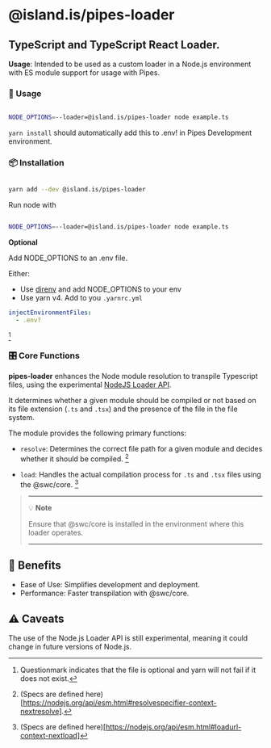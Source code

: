 # @island.is/pipes-loader

## TypeScript and TypeScript React Loader.

**Usage**: Intended to be used as a custom loader in a Node.js environment with ES module support for usage with Pipes.

### 🚀 Usage

```sh

NODE_OPTIONS=--loader=@island.is/pipes-loader node example.ts

```

`yarn install` should automatically add this to .env! in Pipes Development environment.

### 📦 Installation

```bash

yarn add --dev @island.is/pipes-loader

```

Run node with

```bash

NODE_OPTIONS=--loader=@island.is/pipes-loader node example.ts

```

**Optional**

Add NODE_OPTIONS to an .env file.

Either:

- Use [direnv](https://direnv.net/) and add NODE_OPTIONS to your env
- Use yarn v4. Add to you `.yarnrc.yml`

```yaml
injectEnvironmentFiles:
  - .env?
```

[^1]

[^1]: Questionmark indicates that the file is optional and yarn will not fail if it does not exist.

### 🎛️ Core Functions

**pipes-loader** enhances the Node module resolution to transpile Typescript files, using the experimental [NodeJS Loader API](https://nodejs.org/api/esm.html#loaders).

It determines whether a given module should be compiled or not based on its file extension (`.ts` and `.tsx`) and the presence of the file in the file system.

The module provides the following primary functions:

- `resolve`: Determines the correct file path for a given module and decides whether it should be compiled. [^2]

[^2]: (Specs are defined here)[https://nodejs.org/api/esm.html#resolvespecifier-context-nextresolve].

- `load`: Handles the actual compilation process for `.ts` and `.tsx` files using the @swc/core. [^3]

[^3]: (Specs are defined here)[https://nodejs.org/api/esm.html#loadurl-context-nextload]

> ---
>
> 💡 **Note**
>
> Ensure that @swc/core is installed
> in the environment where this loader operates.
>
> ---

## 🌟 Benefits

- Ease of Use: Simplifies development and deployment.
- Performance: Faster transpilation with @swc/core.

## ⚠️ Caveats

The use of the Node.js Loader API is still experimental, meaning it could change in future versions of Node.js.
